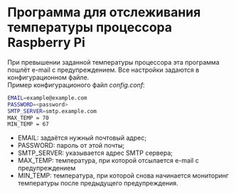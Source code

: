 # Программа для отслеживания температуры процессора Raspberry Pi

При превышении заданной температуры процессора эта программа пошлёт e-mail с предупреждением. Все настройки задаются в конфигурационном файле.  
Пример конфигурационого файл *config.conf*:

```bash
EMAIL=example@example.com
PASSWORD=<password>
SMTP_SERVER=smtp.example.com
MAX_TEMP = 70
MIN_TEMP = 67
```

* EMAIL: задаётся нужный почтовый адрес;
* PASSWORD: пароль от этой почты;
* SMTP_SERVER: указывается адрес SMTP сервера;
* MAX_TEMP: температура, при которой отсылается e-mail с предупреждением
* MIN_TEMP: температура, при которой снова начинается мониторинг температуры после предыдущего предупреждения.